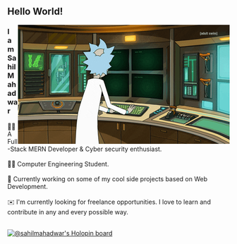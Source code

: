 ## Hello World! 

<!-- <a href="https://twitter.com/mahadwar_sahil">
<img src="https://github.com/SahilMahadwar/SahilMahadwar/blob/main/Hi.gif" width="30px"></h2>
  <img align="left" alt="Sahil's Twitter" width="22px" src="https://cdn.jsdelivr.net/npm/simple-icons@v3/icons/twitter.svg" />
</a>
<a href="https://www.linkedin.com/in/mahadwar/">
  <img align="left" alt="Sahil's Linkdein" width="22px" src="https://cdn.jsdelivr.net/npm/simple-icons@v3/icons/linkedin.svg" />
</a>
 -->
<!-- <br /> -->
<img align="right" alt="GIF" src="https://github.com/SahilMahadwar/SahilMahadwar/blob/main/rick.gif" />

### I am Sahil Mahadwar
👨‍💻 A Full-Stack MERN Developer & Cyber security enthusiast.<br /><br />
👨‍🎓 Computer Engineering Student. <br /><br />
🧰 Currently working on some of my cool side projects based on Web Development.<br /><br />
✉️ I'm currently looking for freelance opportunities. I love to learn and contribute in any and every possible way.<br /><br />


[![@sahilmahadwar's Holopin board](https://holopin.me/sahilmahadwar)](https://holopin.io/@sahilmahadwar)
